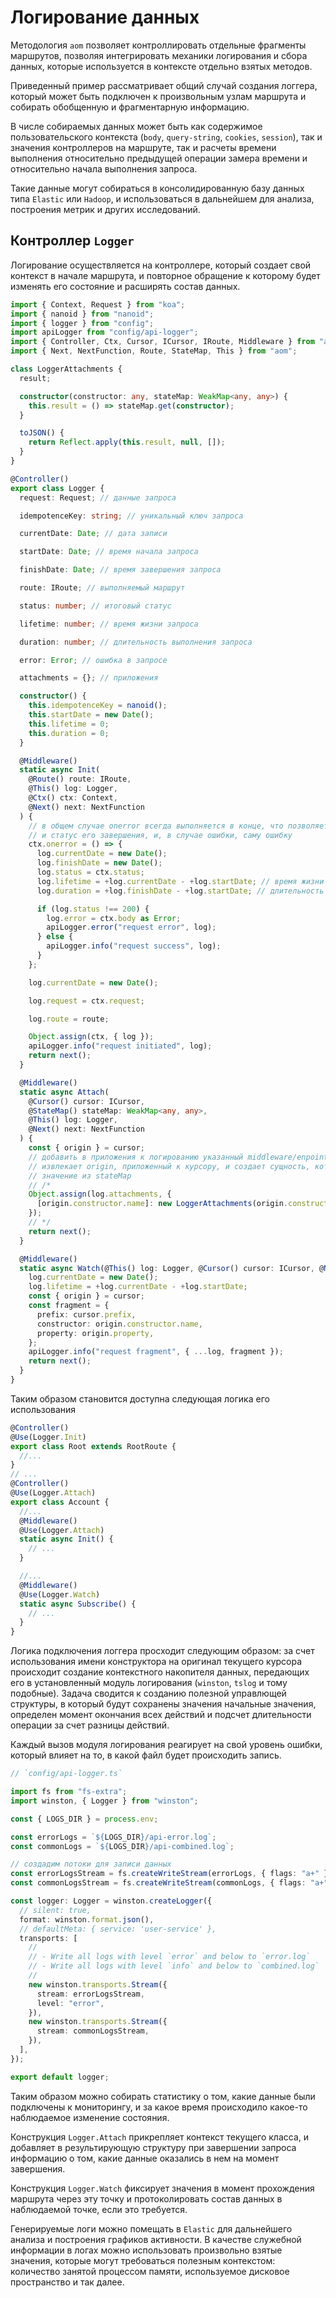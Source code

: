 # Логирование данных

Методология `aom` позволяет контроллировать отдельные фрагменты маршрутов, позволяя
интегрировать механики логирования и сбора данных, которые используется в контексте
отдельно взятых методов.

Приведенный пример рассматривает общий случай создания логгера, который может быть
подключен к произвольным узлам маршрута и собирать обобщенную и фрагментарную информацию.

В числе собираемых данных может быть как содержимое пользовательского контекста (`body`,
`query-string`, `cookies`, `session`), так и значения контроллеров на маршруте, так и
расчеты времени выполнения относительно предыдущей операции замера времени и относительно
начала выполнения запроса.

Такие данные могут собираться в консолидированную базу данных типа `Elastic` или `Hadoop`,
и использоваться в дальнейшем для анализа, построения метрик и других исследований.

## Контроллер `Logger`

Логирование осуществляется на контроллере, который создает свой контекст в начале маршрута,
и повторное обращение к которому будет изменять его состояние и расширять состав данных.

```ts
import { Context, Request } from "koa";
import { nanoid } from "nanoid";
import { logger } from "config";
import apiLogger from "config/api-logger";
import { Controller, Ctx, Cursor, ICursor, IRoute, Middleware } from "aom";
import { Next, NextFunction, Route, StateMap, This } from "aom";

class LoggerAttachments {
  result;

  constructor(constructor: any, stateMap: WeakMap<any, any>) {
    this.result = () => stateMap.get(constructor);
  }

  toJSON() {
    return Reflect.apply(this.result, null, []);
  }
}

@Controller()
export class Logger {
  request: Request; // данные запроса

  idempotenceKey: string; // уникальный ключ запроса

  currentDate: Date; // дата записи

  startDate: Date; // время начала запроса

  finishDate: Date; // время завершения запроса

  route: IRoute; // выполняемый маршрут

  status: number; // итоговый статус

  lifetime: number; // время жизни запроса

  duration: number; // длительность выполнения запроса

  error: Error; // ошибка в запросе

  attachments = {}; // приложения

  constructor() {
    this.idempotenceKey = nanoid();
    this.startDate = new Date();
    this.lifetime = 0;
    this.duration = 0;
  }

  @Middleware()
  static async Init(
    @Route() route: IRoute,
    @This() log: Logger,
    @Ctx() ctx: Context,
    @Next() next: NextFunction
  ) {
    // в общем случае onerror всегда выполняется в конце, что позволяет мне зафиксировать время окончания запроса
    // и статус его завершения, и, в случае ошибки, саму ошибку
    ctx.onerror = () => {
      log.currentDate = new Date();
      log.finishDate = new Date();
      log.status = ctx.status;
      log.lifetime = +log.currentDate - +log.startDate; // время жизни запроса
      log.duration = +log.finishDate - +log.startDate; // длительность запроса

      if (log.status !== 200) {
        log.error = ctx.body as Error;
        apiLogger.error("request error", log);
      } else {
        apiLogger.info("request success", log);
      }
    };

    log.currentDate = new Date();

    log.request = ctx.request;

    log.route = route;

    Object.assign(ctx, { log });
    apiLogger.info("request initiated", log);
    return next();
  }

  @Middleware()
  static async Attach(
    @Cursor() cursor: ICursor,
    @StateMap() stateMap: WeakMap<any, any>,
    @This() log: Logger,
    @Next() next: NextFunction
  ) {
    const { origin } = cursor;
    // добавить в приложения к логированию указанный middleware/enpoint
    // извлекает origin, приложенный к курсору, и создает сущность, которая в момент составления лога извлекает
    // значение из stateMap
    // /*
    Object.assign(log.attachments, {
      [origin.constructor.name]: new LoggerAttachments(origin.constructor, stateMap),
    });
    // */
    return next();
  }

  @Middleware()
  static async Watch(@This() log: Logger, @Cursor() cursor: ICursor, @Next() next: NextFunction) {
    log.currentDate = new Date();
    log.lifetime = +log.currentDate - +log.startDate;
    const { origin } = cursor;
    const fragment = {
      prefix: cursor.prefix,
      constructor: origin.constructor.name,
      property: origin.property,
    };
    apiLogger.info("request fragment", { ...log, fragment });
    return next();
  }
}
```

Таким образом становится доступна следующая логика его использования

```ts
@Controller()
@Use(Logger.Init)
export class Root extends RootRoute {
  //...
}
// ...
@Controller()
@Use(Logger.Attach)
export class Account {
  //...
  @Middleware()
  @Use(Logger.Attach)
  static async Init() {
    // ...
  }

  //...
  @Middleware()
  @Use(Logger.Watch)
  static async Subscribe() {
    // ...
  }
}
```

Логика подключения логгера просходит следующим образом: за счет использования имени конструктора
на оригинал текущего курсора происходит создание контекстного накопителя данных, передающих его в
установленный модуль логирования (`winston`, `tslog` и тому подобные). Задача сводится к созданию
полезной управлющей структуры, в который будут сохранены значения начальные значения, определен
момент окончания всех действий и подсчет длительности операции за счет разницы действий.

Каждый вызов модуля логирования реагирует на свой уровень ошибки, который влияет на то, в какой файл
будет происходить запись.

```ts
// `config/api-logger.ts`

import fs from "fs-extra";
import winston, { Logger } from "winston";

const { LOGS_DIR } = process.env;

const errorLogs = `${LOGS_DIR}/api-error.log`;
const commonLogs = `${LOGS_DIR}/api-combined.log`;

// создадим потоки для записи данных
const errorLogsStream = fs.createWriteStream(errorLogs, { flags: "a+" });
const commonLogsStream = fs.createWriteStream(commonLogs, { flags: "a+" });

const logger: Logger = winston.createLogger({
  // silent: true,
  format: winston.format.json(),
  // defaultMeta: { service: 'user-service' },
  transports: [
    //
    // - Write all logs with level `error` and below to `error.log`
    // - Write all logs with level `info` and below to `combined.log`
    //
    new winston.transports.Stream({
      stream: errorLogsStream,
      level: "error",
    }),
    new winston.transports.Stream({
      stream: commonLogsStream,
    }),
  ],
});

export default logger;
```

Таким образом можно собирать статистику о том, какие данные были подключены к мониторингу, и за какое время
происходило какое-то наблюдаемое изменение состояния.

Конструкция `Logger.Attach` прикрепляет контекст текущего класса, и добавляет в результирующую структуру при
завершении запроса информацию о том, какие данные оказались в нем на момент завершения.

Конструкция `Logger.Watch` фиксирует значения в момент прохождения маршрута через эту точку и протоколировать
состав данных в наблюдаемой точке, если это требуется.

Генерируемые логи можно помещать в `Elastic` для дальнейшего анализа и построения графиков активности.
В качестве служебной информации в логах можно использовать произвольно взятые значения, которые могут требоваться
полезным контекстом: количество занятой процессом памяти, используемое дисковое пространство и так далее.